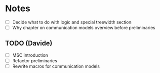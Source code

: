 # Notes

- [ ] Decide what to do with logic and special treewidth section
- [ ] Why chapter on communication models overview before preliminaries

## TODO (Davide)
- [ ] MSC introduction
- [ ] Refactor preliminaries
- [ ] Rewrite macros for communication models